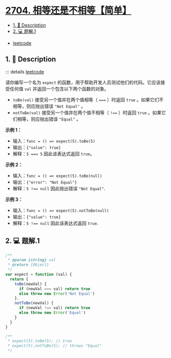 # [2704. 相等还是不相等【简单】](https://github.com/Tdahuyou/leetcode/tree/main/2704.%20%E7%9B%B8%E7%AD%89%E8%BF%98%E6%98%AF%E4%B8%8D%E7%9B%B8%E7%AD%89%E3%80%90%E7%AE%80%E5%8D%95%E3%80%91)

<!-- region:toc -->
- [1. 📝 Description](#1--description)
- [2. 💻 题解.1](#2--题解1)
<!-- endregion:toc -->
- [leetcode](https://leetcode.cn/problems/to-be-or-not-to-be)


## 1. 📝 Description

::: details [leetcode](https://leetcode.cn)

请你编写一个名为 `expect` 的函数，用于帮助开发人员测试他们的代码。它应该接受任何值 `val` 并返回一个包含以下两个函数的对象。

- `toBe(val)` 接受另一个值并在两个值相等（ `===` ）时返回 `true` 。如果它们不相等，则应抛出错误 `"Not Equal"` 。
- `notToBe(val)` 接受另一个值并在两个值不相等（ `!==` ）时返回 `true` 。如果它们相等，则应抛出错误 `"Equal"` 。

**示例 1：**

- 输入：`func = () => expect(5).toBe(5)`
- 输出：`{"value": true}`
- 解释：`5 === 5` 因此该表达式返回 `true`。

**示例 2：**

- 输入：`func = () => expect(5).toBe(null)`
- 输出：`{"error": "Not Equal"}`
- 解释：`5 !== null` 因此抛出错误 `"Not Equal"`.

**示例 3：**

- 输入：`func = () => expect(5).notToBe(null)`
- 输出：`{"value": true}`
- 解释：`5 !== null` 因此该表达式返回 `true`.

## 2. 💻 题解.1

```javascript
/**
 * @param {string} val
 * @return {Object}
 */
var expect = function (val) {
  return {
    toBe(newVal) {
      if (newVal === val) return true
      else throw new Error('Not Equal')
    },
    notToBe(newVal) {
      if (newVal !== val) return true
      else throw new Error('Equal')
    }
  }
}

/**
 * expect(5).toBe(5); // true
 * expect(5).notToBe(5); // throws "Equal"
 */
```












